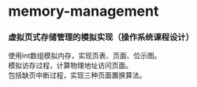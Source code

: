 # memory-management
### 虚拟页式存储管理的模拟实现（操作系统课程设计）
使用int数组模拟内存，实现页表、页面、位示图。  
模拟访存过程，计算物理地址访问页面。  
包括缺页中断过程，实现三种页面置换算法。
